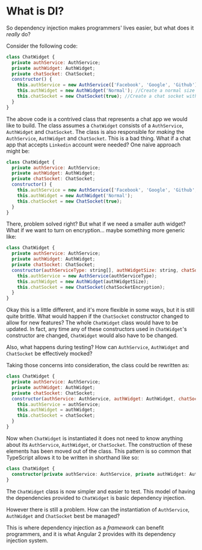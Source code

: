 # What is DI?

So dependency injection makes programmers' lives easier, but what does it
_really_ do?

Consider the following code:

```js
class ChatWidget {
  private authService: AuthService;
  private authWidget: AuthWidget;
  private chatSocket: ChatSocket;
  constructor() {
    this.authService = new AuthService(['Facebook', 'Google', 'Github']);
    this.authWidget = new AuthWidget('Normal'); //Create a normal size auth widget
    this.chatSocket = new ChatSocket(true); //Create a chat socket with encryption
  }
}

```

The above code is a contrived class that represents a chat app we would like to build.  The class
assumes a `ChatWidget` consists of a `AuthService`, `AuthWidget` and `ChatSocket`.  The class
is also responsible for _making_ the `AuthService`, `AuthWidget` and `ChatSocket`.  This is a
bad thing. What if a chat app that accepts `Linkedin` account were needed?  One naive approach might
be:

```js
class ChatWidget {
  private authService: AuthService;
  private authWidget: AuthWidget;
  private chatSocket: ChatSocket;
  constructor() {
    this.authService = new AuthService(['Facebook', 'Google', 'Github', 'Linkedin']);
    this.authWidget = new AuthWidget('Normal');
    this.chatSocket = new ChatSocket(true);
  }
}
```

There, problem solved right? But what if we need a smaller auth widget?
What if we want to turn on encryption... maybe something more generic like:

```js
class ChatWidget {
  private authService: AuthService;
  private authWidget: AuthWidget;
  private chatSocket: ChatSocket;
  constructor(authServiceType: string[], authWidgetSize: string, chatSocketEncryption: boolean) {
    this.authService = new AuthService(authServiceType);
    this.authWidget = new AuthWidget(authWidgetSize);
    this.chatSocket = new ChatSocket(chatSocketEncryption);
  }
}
```

Okay this is a little different, and it's more flexible in some ways, but it is
still quite brittle.  What would happen if the `ChatSocket` constructor changed to
allow for new features?  The whole `ChatWidget` class would have to be updated.
In fact, any time any of these constructors used in `ChatWidget`'s constructor
are changed, `ChatWidget` would also have to be changed.

Also, what happens during testing? How can `AuthService`, `AuthWidget` and `ChatSocket` be
effectively mocked?

Taking those concerns into consideration, the class could be rewritten as:

```js
class ChatWidget {
  private authService: AuthService;
  private authWidget: AuthWidget;
  private chatSocket: ChatSocket;
  constructor(authService: AuthService, authWidget: AuthWidget, chatSocket: ChatSocket) {
    this.authService = authService;
    this.authWidget = authWidget;
    this.chatSocket = chatSocket;
  }
}
```

Now when `ChatWidget` is instantiated it does not need to know anything about its
`AuthService`, `AuthWidget`, or `ChatSocket`.  The construction of these elements has been
moved out of the class.  This pattern is so common that TypeScript allows it to
be written in shorthand like so:

```ts
class ChatWidget {
  constructor(private authService: AuthService, private authWidget: AuthWidget, private chatSocket: ChatSocket) {}
}
```


The `ChatWidget` class is now simpler and easier to test.  This model of having
the dependencies provided to `ChatWidget` is basic dependency injection.

However there is still a problem.  How can the instantiation of `AuthService`,
`AuthWidget` and `ChatSocket` best be managed?

This is where dependency injection as a _framework_ can benefit programmers, and
it is what Angular 2 provides with its dependency injection system.
